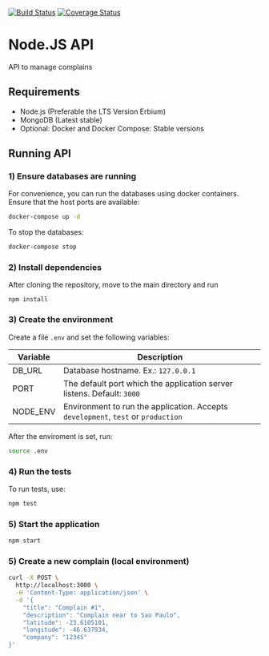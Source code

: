 [![Build Status](https://travis-ci.org/leomonteiro92/complains-ms.svg?branch=master)](https://travis-ci.org/leomonteiro92/complains-ms) [![Coverage Status](https://coveralls.io/repos/github/leomonteiro92/complains-ms/badge.svg?branch=master)](https://coveralls.io/github/leomonteiro92/complains-ms?branch=master)

# Node.JS API

API to manage complains

## Requirements

- Node.js (Preferable the LTS Version Erbium)
- MongoDB (Latest stable)
- Optional: Docker and Docker Compose: Stable versions

## Running API

### 1) Ensure databases are running

For convenience, you can run the databases using docker containers. Ensure that the host ports are available:

```bash
docker-compose up -d
```

To stop the databases:

```bash
docker-compose stop
```

### 2) Install dependencies

After cloning the repository, move to the main directory and run

```git
npm install
```

### 3) Create the environment

Create a file `.env` and set the following variables:

| Variable | Description                                                                       |
| -------- | --------------------------------------------------------------------------------- |
| DB_URL   | Database hostname. Ex.: `127.0.0.1`                                               |
| PORT     | The default port which the application server listens. Default: `3000`            |
| NODE_ENV | Environment to run the application. Accepts `development`, `test` or `production` |

After the enviroment is set, run:

```bash
source .env
```

### 4) Run the tests

To run tests, use:

```bash
npm test
```

### 5) Start the application

```bash
npm start
```

### 5) Create a new complain (local environment)

```bash
curl -X POST \
  http://localhost:3000 \
  -H 'Content-Type: application/json' \
  -d '{
	"title": "Complain #1",
	"description": "Complain near to Sao Paulo",
	"latitude": -23.6105101,
	"longitude": -46.637934,
	"company": "12345"
}'
```
